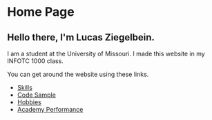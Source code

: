 # Home Page
## Hello there, I'm Lucas Ziegelbein.

I am a student at the University of Missouri. I made this website in my INFOTC 1000 class.

You can get around the website using these links.

* [Skills](./skills.md)
* [Code Sample](./code_sample.md)
* [Hobbies](./hobby.md)
* [Academy Performance](./marks.md)
